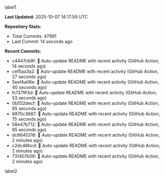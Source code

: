 
label1 
<!-- ACTIVITY_START -->
**Last Updated:** 2025-10-07 14:17:59 UTC

**Repository Stats:**
- Total Commits: 47991
- Last Commit: 14 seconds ago

**Recent Commits:**
- c4447cb9f: 🤖 Auto-update README with recent activity (GitHub Action, 14 seconds ago)
- cef5aa3a2: 🤖 Auto-update README with recent activity (GitHub Action, 27 seconds ago)
- 5eef4a06e: 🤖 Auto-update README with recent activity (GitHub Action, 40 seconds ago)
- fc1379f3d: 🤖 Auto-update README with recent activity (GitHub Action, 53 seconds ago)
- 0b552decf: 🤖 Auto-update README with recent activity (GitHub Action, 65 seconds ago)
- 8870c3687: 🤖 Auto-update README with recent activity (GitHub Action, 75 seconds ago)
- 58e47b712: 🤖 Auto-update README with recent activity (GitHub Action, 85 seconds ago)
- dc6645316: 🤖 Auto-update README with recent activity (GitHub Action, 2 minutes ago)
- c2dc46bcd: 🤖 Auto-update README with recent activity (GitHub Action, 2 minutes ago)
- 731407b06: 🤖 Auto-update README with recent activity (GitHub Action, 2 minutes ago)
<!-- ACTIVITY_END -->

label2
